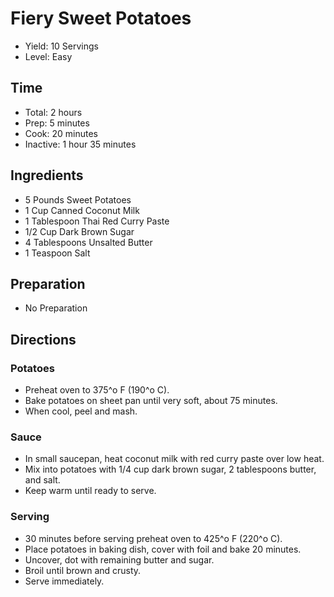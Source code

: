 # Fiery Sweet Potatoes

* Yield: 10 Servings
* Level: Easy

## Time

* Total: 2 hours
* Prep: 5 minutes
* Cook: 20 minutes
* Inactive: 1 hour 35 minutes

## Ingredients

* 5 Pounds Sweet Potatoes
* 1 Cup Canned Coconut Milk
* 1 Tablespoon Thai Red Curry Paste
* 1/2 Cup Dark Brown Sugar
* 4 Tablespoons Unsalted Butter
* 1 Teaspoon Salt

## Preparation

* No Preparation

## Directions

### Potatoes

* Preheat oven to 375^o F (190^o C).
* Bake potatoes on sheet pan until very soft, about 75 minutes.
* When cool, peel and mash.

### Sauce

* In small saucepan, heat coconut milk with red curry paste over low heat.
* Mix into potatoes with 1/4 cup dark brown sugar, 2 tablespoons butter, and salt.
* Keep warm until ready to serve.

### Serving

* 30 minutes before serving preheat oven to 425^o F (220^o C).
* Place potatoes in baking dish, cover with foil and bake 20 minutes.
* Uncover, dot with remaining butter and sugar.
* Broil until brown and crusty.
* Serve immediately.

